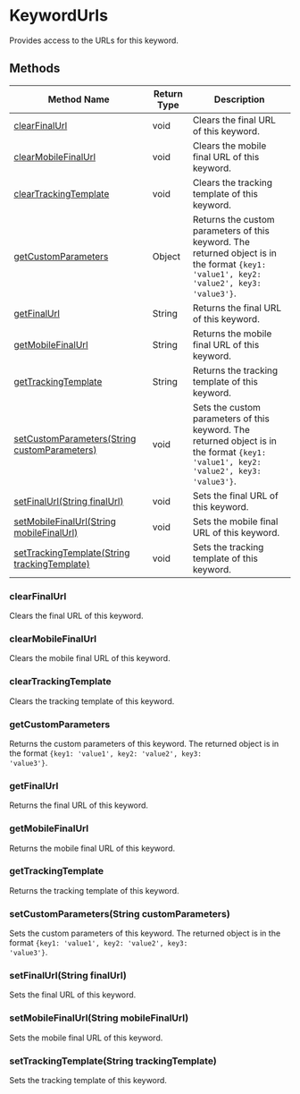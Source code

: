 # KeywordUrls
Provides access to the URLs for this keyword.

## Methods
|Method Name|Return Type|Description|
|-|-|-
[clearFinalUrl](#clearfinalurl)|void|Clears the final URL of this keyword.<br />
[clearMobileFinalUrl](#clearmobilefinalurl)|void|Clears the mobile final URL of this keyword. <br />
[clearTrackingTemplate](#cleartrackingtemplate)|void|Clears the tracking template of this keyword.<br />
[getCustomParameters](#getcustomparameters)|Object|Returns the custom parameters of this keyword. The returned object is in the format <code>{key1: 'value1', key2: 'value2', key3: 'value3'}</code>.<br />
[getFinalUrl](#getfinalurl)|String|Returns the final URL of this keyword.<br />
[getMobileFinalUrl](#getmobilefinalurl)|String|Returns the mobile final URL of this keyword. <br />
[getTrackingTemplate](#gettrackingtemplate)|String|Returns the tracking template of this keyword.<br />
[setCustomParameters(String customParameters)](#setcustomparameters~string-customparameters~)|void|Sets the custom parameters of this keyword. The returned object is in the format <code>{key1: 'value1', key2: 'value2', key3: 'value3'}</code>.<br />
[setFinalUrl(String finalUrl)](#setfinalurl~string-finalurl~)|void|Sets the final URL of this keyword.<br />
[setMobileFinalUrl(String mobileFinalUrl)](#setmobilefinalurl~string-mobilefinalurl~)|void|Sets the mobile final URL of this keyword. <br />
[setTrackingTemplate(String trackingTemplate)](#settrackingtemplate~string-trackingtemplate~)|void|Sets the tracking template of this keyword.<br />

### <a name="clearfinalurl"></a>clearFinalUrl
Clears the final URL of this keyword.


### <a name="clearmobilefinalurl"></a>clearMobileFinalUrl
Clears the mobile final URL of this keyword. 


### <a name="cleartrackingtemplate"></a>clearTrackingTemplate
Clears the tracking template of this keyword.


### <a name="getcustomparameters"></a>getCustomParameters
Returns the custom parameters of this keyword. The returned object is in the format <code>{key1: 'value1', key2: 'value2', key3: 'value3'}</code>.


### <a name="getfinalurl"></a>getFinalUrl
Returns the final URL of this keyword.


### <a name="getmobilefinalurl"></a>getMobileFinalUrl
Returns the mobile final URL of this keyword. 


### <a name="gettrackingtemplate"></a>getTrackingTemplate
Returns the tracking template of this keyword.


### <a name="setcustomparameters~string-customparameters~"></a>setCustomParameters(String customParameters)
Sets the custom parameters of this keyword. The returned object is in the format <code>{key1: 'value1', key2: 'value2', key3: 'value3'}</code>.


### <a name="setfinalurl~string-finalurl~"></a>setFinalUrl(String finalUrl)
Sets the final URL of this keyword.


### <a name="setmobilefinalurl~string-mobilefinalurl~"></a>setMobileFinalUrl(String mobileFinalUrl)
Sets the mobile final URL of this keyword. 


### <a name="settrackingtemplate~string-trackingtemplate~"></a>setTrackingTemplate(String trackingTemplate)
Sets the tracking template of this keyword.


